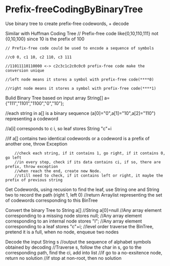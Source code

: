 # Prefix-freeCodingByBinaryTree
Use binary tree to create prefix-free codewords, + decode

Similar with Huffman Coding Tree
	// Prefix-free code like{0,10,110,111} not {0,10,100} since 10 is the prefix of 100

	// Prefix-free code could be used to encode a sequence of symbols

	//c0 0, c1 10, c2 110, c3 111

	//11011110110000 <-> c2c3c1c2c0c0c0 prefix-free code make the conversion unique

	//left node means it stores a symbol with prefix-free code(****0)

	//right node means it stores a symbol with prefix-free code(****1)

Bulid Binary Tree based on input array String[] a={"111","1101","1100","0","10"};

//each string in a[] is a binary sequence (a[0]="0",a[1]="10",a[2]="110") representing a codeword

//a[i] corresponds to c i, so leaf stores String "c"+i

//if a[] contains two identical codewords or a codeword is a prefix of another one, throw Exception

		//check each string, if it contains 1, go right, if it contains 0, go left
		//in every step, check if its data contains ci, if so, there are prefix, throw exception
		//when reach the end, create new Node. 
		//still need to check, if it contains left or right, it maybe the prefix of previous string

Get Codewords, using recusion to find the leaf, use String one and String two to record the path (right 1, left 0)
//return Arraylist representing the set of codewords corresponding to this BinTree

Convert the binary Tree to String a[]
		//String a[0]=null
		//Any array element corresponding to a missing node stores null;
		//Any array element corresponding to an internal node stores "I";
		//Any array element corresponding to a leaf stores "c"+i;
		//level order traverse the BinTree, pretend it is a full, when no node, enqueue two nodes

Decode the input String s
//output the sequence of alphabet symbols obtained by decoding
//Traverse s, follow the char in s, go to the corresponding path, find the ci, add into list
//if go to a no-exsitence node, return no solution
//if stop at non-root, then no solution
